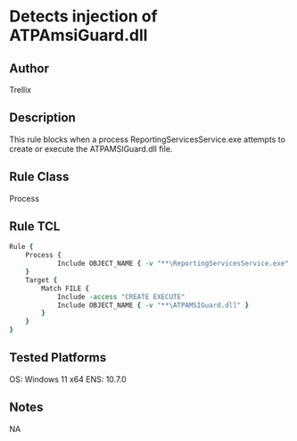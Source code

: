 # Detects injection of ATPAmsiGuard.dll 

## Author
Trellix

## Description
This rule blocks when a process ReportingServicesService.exe attempts to create or execute the ATPAMSIGuard.dll file.

## Rule Class 
Process

## Rule TCL
```tcl
Rule {
    Process {
            Include OBJECT_NAME { -v "**\ReportingServicesService.exe" }
    }
    Target {
        Match FILE {
            Include -access "CREATE EXECUTE"
            Include OBJECT_NAME { -v "**\ATPAMSIGuard.dll" }
        }
    }
}
```

## Tested Platforms
OS: Windows 11 x64 
ENS: 10.7.0

## Notes
NA
